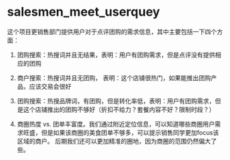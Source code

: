 salesmen_meet_userquey
======================
这个项目更销售部门提供用户对于点评团购的需求信息，其中主要包括一下四个方面：
1.  团购搜索：热搜词并且无结果，表明：用户有团购需求，但是点评没有提供相应的团购
2. 商户搜索：热搜词并且无团购， 表明：这个店铺很热门，如果能推出团购产品，应该交易会很好
3. 团购搜索：热搜品牌词，有团购，但是转化率低，表明：用户有团购需求，但是这个店铺推出的团购不够好（折扣不给力？套餐内容不好？限制时段？）

4. 商圈热度 vs. 团单丰富度。我们通过附近定位信息，可以知道哪些商圈用户需求旺盛，但是如果该商圈的美食团单不够多，可以提示销售同学更加focus该区域的商户。 后期我们还可以更加精准的圈地，因为商圈的范围仍然偏大了些。
